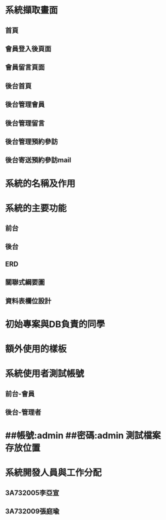 系統擷取畫面
====
首頁
-------
會員登入後頁面
-------
會員留言頁面
-------
後台首頁
-------
後台管理會員
-------
後台管理留言
-------
後台管理預約參訪
-------
後台寄送預約參訪mail
-------
系統的名稱及作用
====
系統的主要功能
====
前台
-------
後台
-------
ERD
-------
關聯式綱要圖
-------
資料表欄位設計
-------
初始專案與DB負責的同學
====
額外使用的樣板
====
系統使用者測試帳號
====
前台-會員
-------
後台-管理者
-------
##帳號:admin
##密碼:admin
測試檔案存放位置
====
系統開發人員與工作分配
====
3A732005李亞宣
-------
3A732009張庭瑜
-------
